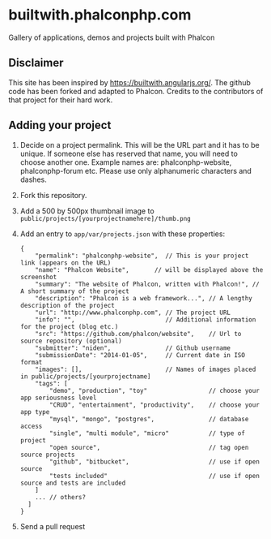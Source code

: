 <a name="submit"></a>
# builtwith.phalconphp.com

Gallery of applications, demos and projects built with Phalcon

Disclaimer
----------
This site has been inspired by https://builtwith.angularjs.org/. The github code has been forked and adapted to Phalcon. Credits to the contributors of that project for their hard work.

Adding your project
----------------------
1.  Decide on a project permalink. This will be the URL part and it has to be
unique. If someone else has reserved that name, you will need to choose another
one. Example names are: phalconphp-website, phalconphp-forum etc. Please use
only alphanumeric characters and dashes.
2.  Fork this repository.
3.  Add a 500 by 500px thumbnail image to `public/projects/[yourprojectnamehere]/thumb.png`
4.  Add an entry to `app/var/projects.json` with these properties:

        {
            "permalink": "phalconphp-website",  // This is your project link (appears on the URL)
            "name": "Phalcon Website",       // will be displayed above the screenshot
            "summary": "The website of Phalcon, written with Phalcon!", // A short summary of the project
            "description": "Phalcon is a web framework...", // A lengthy description of the project
            "url": "http://www.phalconphp.com", // The project URL
            "info": "",                         // Additional information for the project (blog etc.)
            "src": "https://github.com/phalcon/website",    // Url to source repository (optional)
            "submitter": "niden",               // Github username
            "submissionDate": "2014-01-05",     // Current date in ISO format
            "images": [],                       // Names of images placed in public/projects/[yourprojectname]
            "tags": [
                "demo", "production", "toy"                 // choose your app seriousness level
                "CRUD", "entertainment", "productivity",    // choose your app type
                "mysql", "mongo", "postgres",               // database access
                "single", "multi module", "micro"           // type of project
                "open source",                              // tag open source projects
                "github", "bitbucket",                      // use if open source
                "tests included"                            // use if open source and tests are included
            ]
            ... // others?
          ]
        }
5.  Send a pull request
